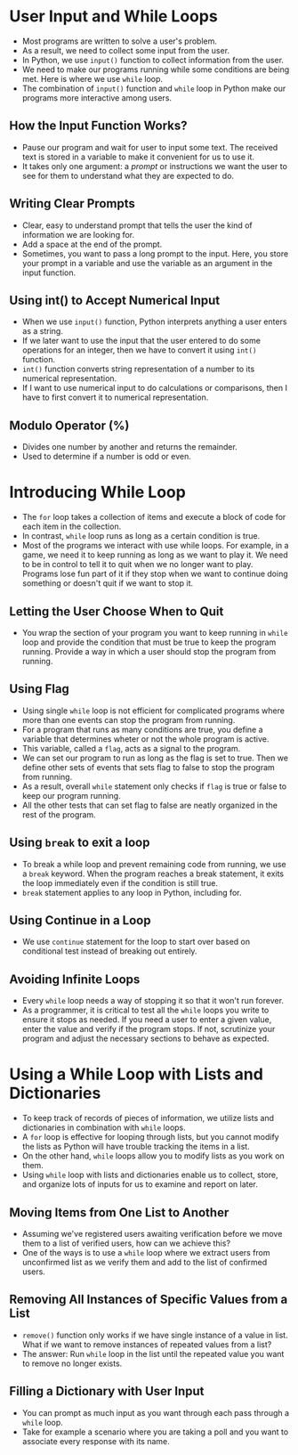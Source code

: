 # User Input and While Loops

- Most programs are written to solve a user's problem.
- As a result, we need to collect some input from the user.
- In Python, we use `input()` function to collect information from the user.
- We need to make our programs running while some conditions are being met. Here is where we use `while` loop.
- The combination of `input()` function and `while` loop in Python make our programs more interactive among users.

## How the Input Function Works?

- Pause our program and wait for user to input some text. The received text is stored in a variable to make it convenient for us to use it.
- It takes only one argument: a _prompt_ or instructions we want the user to see for them to understand what they are expected to do.

## Writing Clear Prompts

- Clear, easy to understand prompt that tells the user the kind of information we are looking for.
- Add a space at the end of the prompt.
- Sometimes, you want to pass a long prompt to the input. Here, you store your prompt in a variable and use the variable as an argument in the input function.

## Using int() to Accept Numerical Input

- When we use `input()` function, Python interprets anything a user enters as a string.
- If we later want to use the input that the user entered to do some operations for an integer, then we have to convert it using `int()` function.
- `int()` function converts string representation of a number to its numerical representation.
- If I want to use numerical input to do calculations or comparisons, then I have to first convert it to numerical representation.

## Modulo Operator (%)

- Divides one number by another and returns the remainder.
- Used to determine if a number is odd or even.

# Introducing While Loop

- The `for` loop takes a collection of items and execute a block of code for each item in the collection.
- In contrast, `while` loop runs as long as a certain condition is true.
- Most of the programs we interact with use while loops. For example, in a game, we need it to keep running as long as we want to play it. We need to be in control to tell it to quit when we no longer want to play. Programs lose fun part of it if they stop when we want to continue doing something or doesn't quit if we want to stop it.

## Letting the User Choose When to Quit

- You wrap the section of your program you want to keep running in `while` loop and provide the condition that must be true to keep the program running. Provide a way in which a user should stop the program from running.

## Using Flag

- Using single `while` loop is not efficient for complicated programs where more than one events can stop the program from running.
- For a program that runs as many conditions are true, you define a variable that determines wheter or not the whole program is active.
- This variable, called a `flag`, acts as a signal to the program.
- We can set our program to run as long as the flag is set to true. Then we define other sets of events that sets flag to false to stop the program from running.
- As a result, overall `while` statement only checks if `flag` is true or false to keep our program running.
- All the other tests that can set flag to false are neatly organized in the rest of the program.

## Using `break` to exit a loop

- To break a while loop and prevent remaining code from running, we use a `break` keyword. When the program reaches a break statement, it exits the loop immediately even if the condition is still true.
- `break` statement applies to any loop in Python, including for.

## Using Continue in a Loop

- We use `continue` statement for the loop to start over based on conditional test instead of breaking out entirely.

## Avoiding Infinite Loops

- Every `while` loop needs a way of stopping it so that it won't run forever.
- As a programmer, it is critical to test all the `while` loops you write to ensure it stops as needed. If you need a user to enter a given value, enter the value and verify if the program stops. If not, scrutinize your program and adjust the necessary sections to behave as expected.

# Using a While Loop with Lists and Dictionaries

- To keep track of records of pieces of information, we utilize lists and dictionaries in combination with `while` loops.
- A `for` loop is effective for looping through lists, but you cannot modify the lists as Python will have trouble tracking the items in a list.
- On the other hand, `while` loops allow you to modify lists as you work on them.
- Using `while` loop with lists and dictionaries enable us to collect, store, and organize lots of inputs for us to examine and report on later.

## Moving Items from One List to Another

- Assuming we've registered users awaiting verification before we move them to a list of verified users, how can we achieve this?
- One of the ways is to use a `while` loop where we extract users from unconfirmed list as we verify them and add to the list of confirmed users.

## Removing All Instances of Specific Values from a List

- `remove()` function only works if we have single instance of a value in list. What if we want to remove instances of repeated values from a list?
- The answer: Run `while` loop in the list until the repeated value you want to remove no longer exists.

## Filling a Dictionary with User Input

- You can prompt as much input as you want through each pass through a `while` loop.
- Take for example a scenario where you are taking a poll and you want to associate every response with its name.
